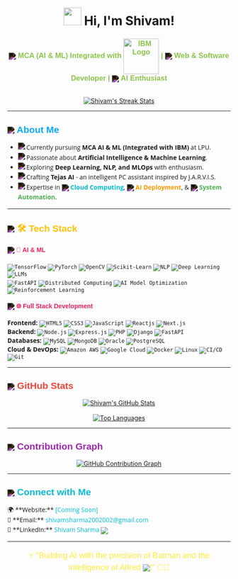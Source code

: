 <h1 align="center">
  <img src="https://raw.githubusercontent.com/Amritanshushivam/Amritanshushivam/main/assets/hi-wave.gif" width="40px"> Hi, I'm Shivam!
</h1>

<h3 align="center" style="font-family: 'Ubuntu', sans-serif; color: #8BC34A;">
  <img src="https://img.icons8.com/fluent/24/ffffff/artificial-intelligence.png" align="center" style="filter: invert(100%);"> MCA (AI & ML) Integrated with <img src="https://upload.wikimedia.org/wikipedia/commons/thumb/5/51/IBM_logo.svg/80px-IBM_logo.svg.png" alt="IBM Logo" width="80" align="center"> |
  <img src="https://img.icons8.com/ios-filled/24/ffffff/web-design.png" align="center" style="filter: invert(100%);"> Web & Software Developer |
  <img src="https://img.icons8.com/nolan/24/ffffff/artificial-intelligence.png" align="center" style="filter: invert(100%);"> AI Enthusiast
</h3>

<p align="center">
  <br>
  <a href="https://github.com/amritanshushivam">
    <img src="https://github-readme-streak-stats.herokuapp.com/?user=amritanshushivam&theme=dark&hide_border=true" alt="Shivam's Streak Stats" />
  </a>
</p>

---

<h2 style="font-family: 'Montserrat', sans-serif; color: #03A9F4;"> <img src="https://img.icons8.com/doodle/32/ffffff/about.png" align="center" style="filter: invert(100%);"> About Me</h2>

<ul style="font-family: 'Open Sans', sans-serif; line-height: 1.6;">
  <li>
    <img src="https://img.icons8.com/color/24/ffffff/student-male.png" align="left" style="filter: invert(100%);"> Currently pursuing <b>MCA AI & ML (Integrated with IBM)</b> at LPU.
  </li>
  <li>
    <img src="https://img.icons8.com/color/24/ffffff/artificial-intelligence--v1.png" align="left" style="filter: invert(100%);"> Passionate about <b>Artificial Intelligence & Machine Learning</b>.
  </li>
  <li>
    <img src="https://img.icons8.com/color/24/ffffff/idea.png" align="left" style="filter: invert(100%);"> Exploring <b>Deep Learning, NLP, and MLOps</b> with enthusiasm.
  </li>
  <li>
    <img src="https://img.icons8.com/color/24/ffffff/project.png" align="left" style="filter: invert(100%);"> Crafting <b>Tejas AI</b> - an intelligent PC assistant inspired by J.A.R.V.I.S.
  </li>
  <li>
    <img src="https://img.icons8.com/color/24/ffffff/briefcase.png" align="left" style="filter: invert(100%);"> Expertise in
    <img src="https://img.icons8.com/fluent/24/ffffff/cloud.png" align="center" style="filter: invert(100%);"> <b style="color: #00BCD4;">Cloud Computing</b>,
    <img src="https://img.icons8.com/nolan/24/ffffff/artificial-intelligence.png" align="center" style="filter: invert(100%);"> <b style="color: #FF9800;">AI Deployment</b>, &
    <img src="https://img.icons8.com/material-outlined/24/ffffff/settings.png" align="center" style="filter: invert(100%);"> <b style="color: #4CAF50;">System Automation</b>.
  </li>
</ul>

---

<h2 style="font-family: 'Montserrat', sans-serif; color: #FFC107;"> <img src="https://img.icons8.com/nolan/32/ffffff/technical-support.png" align="center" style="filter: invert(100%);"> <span style="color: #FFC107;">🛠️</span> Tech Stack</h2>

<h4 style="font-family: 'Ubuntu', sans-serif; color: #E91E63;"> <img src="https://img.icons8.com/color/24/ffffff/artificial-intelligence.png" align="center" style="filter: invert(100%);"> <span style="color: #E91E63;">🧠</span> AI & ML</h4>
<p style="font-family: 'Open Sans', sans-serif;">
  <code><img src="https://img.shields.io/badge/TensorFlow-%23FF6F00.svg?style=for-the-badge&logo=tensorflow&logoColor=white" alt="TensorFlow"/></code>
  <code><img src="https://img.shields.io/badge/PyTorch-%23EE4C2C.svg?style=for-the-badge&logo=pytorch&logoColor=white" alt="PyTorch"/></code>
  <code><img src="https://img.shields.io/badge/OpenCV-%2327AE60.svg?style=for-the-badge&logo=opencv&logoColor=white" alt="OpenCV"/></code>
  <code><img src="https://img.shields.io/badge/Scikit--Learn-%23F7931E.svg?style=for-the-badge&logo=scikit-learn&logoColor=white" alt="Scikit-Learn"/></code>
  <code><img src="https://img.shields.io/badge/NLP-%2300C4E0.svg?style=for-the-badge&logo=natural-language-processing&logoColor=white" alt="NLP"/></code>
  <code><img src="https://img.shields.io/badge/Deep%20Learning-%23673AB7.svg?style=for-the-badge&logo=neural-network&logoColor=white" alt="Deep Learning"/></code>
  <code><img src="https://img.shields.io/badge/LLMs-%234CAF50.svg?style=for-the-badge&logo=openai&logoColor=white" alt="LLMs"/></code>
  <br>
  <code><img src="https://img.shields.io/badge/FastAPI-%23009688.svg?style=for-the-badge&logo=fastapi&logoColor=white" alt="FastAPI"/></code>
  <code><img src="https://img.shields.io/badge/Distributed%20Computing-%23E91E63.svg?style=for-the-badge&logo=apache-spark&logoColor=white" alt="Distributed Computing"/></code>
  <code><img src="https://img.shields.io/badge/AI%20Model%20Optimization-%239C27B0.svg?style=for-the-badge&logo=optimizely&logoColor=white" alt="AI Model Optimization"/></code>
  <code><img src="https://img.shields.io/badge/Reinforcement%20Learning-%233F51B5.svg?style=for-the-badge&logo=robotics&logoColor=white" alt="Reinforcement Learning"/></code>
</p>

<h4 style="font-family: 'Ubuntu', sans-serif; color: #E91E63;"> <img src="https://img.icons8.com/color/24/ffffff/web-design.png" align="center" style="filter: invert(100%);"> <span style="color: #E91E63;">🌐</span> Full Stack Development</h4>
<p style="font-family: 'Open Sans', sans-serif;">
  <b>Frontend:</b> <code><img src="https://img.shields.io/badge/HTML5-%23E34F26.svg?style=for-the-badge&logo=html5&logoColor=white" alt="HTML5"/></code> <code><img src="https://img.shields.io/badge/CSS3-%231572B6.svg?style=for-the-badge&logo=css3&logoColor=white" alt="CSS3"/></code> <code><img src="https://img.shields.io/badge/JavaScript-%23F7DF1E.svg?style=for-the-badge&logo=javascript&logoColor=black" alt="JavaScript"/></code> <code><img src="https://img.shields.io/badge/Reactjs-%2361DAFB.svg?style=for-the-badge&logo=react&logoColor=white" alt="Reactjs"/></code> <code><img src="https://img.shields.io/badge/Next.js-%23000000.svg?style=for-the-badge&logo=nextdotjs&logoColor=white" alt="Next.js"/></code><br>
  <b>Backend:</b> <code><img src="https://img.shields.io/badge/Node.js-%23339933.svg?style=for-the-badge&logo=nodedotjs&logoColor=white" alt="Node.js"/></code> <code><img src="https://img.shields.io/badge/Express.js-%23000000.svg?style=for-the-badge&logo=express&logoColor=white" alt="Express.js"/></code> <code><img src="https://img.shields.io/badge/PHP-%23777BB4.svg?style=for-the-badge&logo=php&logoColor=white" alt="PHP"/></code> <code><img src="https://img.shields.io/badge/Django-%23092E20.svg?style=for-the-badge&logo=django&logoColor=white" alt="Django"/></code> <code><img src="https://img.shields.io/badge/FastAPI-%23009688.svg?style=for-the-badge&logo=fastapi&logoColor=white" alt="FastAPI"/></code><br>
  <b>Databases:</b> <code><img src="https://img.shields.io/badge/MySQL-%234479A1.svg?style=for-the-badge&logo=mysql&logoColor=white" alt="MySQL"/></code> <code><img src="https://img.shields.io/badge/MongoDB-%2347A248.svg?style=for-the-badge&logo=mongodb&logoColor=white" alt="MongoDB"/></code> <code><img src="https://img.shields.io/badge/Oracle-%23F80000.svg?style=for-the-badge&logo=oracle&logoColor=white" alt="Oracle"/></code> <code><img src="https://img.shields.io/badge/PostgreSQL-%23316192.svg?style=for-the-badge&logo=postgresql&logoColor=white" alt="PostgreSQL"/></code><br>
  <b>Cloud & DevOps:</b> <code><img src="https://img.shields.io/badge/Amazon%20AWS-%23232F3E.svg?style=for-the-badge&logo=amazonaws&logoColor=white" alt="Amazon AWS"/></code> <code><img src="https://img.shields.io/badge/Google%20Cloud-%234285F4.svg?style=for-the-badge&logo=google-cloud&logoColor=white" alt="Google Cloud"/></code> <code><img src="https://img.shields.io/badge/Docker-%232496ED.svg?style=for-the-badge&logo=docker&logoColor=white" alt="Docker"/></code> <code><img src="https://img.shields.io/badge/Linux-%23FCC624.svg?style=for-the-badge&logo=linux&logoColor=black" alt="Linux"/></code> <code><img src="https://img.shields.io/badge/CI/CD-%23586E75.svg?style=for-the-badge&logo=github-actions&logoColor=white" alt="CI/CD"/></code> <code><img src="https://img.shields.io/badge/Git-%23F05032.svg?style=for-the-badge&logo=git&logoColor=white" alt="Git"/></code>
</p>

---

<h2 style="font-family: 'Montserrat', sans-serif; color: #F44336;"> <img src="https://img.icons8.com/carbon-copy/32/ffffff/bar-chart.png" align="center" style="filter: invert(100%);"> GitHub Stats</h2>

<p align="center">
  <a href="https://github.com/amritanshushivam">
    <img src="https://github-readme-stats.vercel.app/api?username=amritanshushivam&show_icons=true&theme=dark&hide_border=true" alt="Shivam's GitHub Stats" />
  </a>

  <br>
  <br>

  <a href="https://github.com/amritanshushivam">
    <img src="https://github-readme-stats.vercel.app/api/top-langs/?username=amritanshushivam&layout=compact&theme=dark&hide_border=true" alt="Top Languages" />
  </a>
</p>

---

<h2 style="font-family: 'Montserrat', sans-serif; color: #9C27B0;"> <img src="https://img.icons8.com/ios-filled/32/ffffff/contribution.png" align="center" style="filter: invert(100%);"> Contribution Graph</h2>

<p align="center">
  <a href="https://github.com/amritanshushivam">
    <img src="https://github-readme-activity-graph.vercel.app/graph?username=amritanshushivam&theme=github-dark&hide_border=true" alt="GitHub Contribution Graph" />
  </a>
</p>

---

<h2 style="font-family: 'Montserrat', sans-serif; color: #00BCD4;"> <img src="https://img.icons8.com/material-outlined/32/ffffff/connect.png" align="center" style="filter: invert(100%);"> Connect with Me</h2>

<p align="left" style="font-family: 'Open Sans', sans-serif; line-height: 1.6;">
  🌍 **Website:** <a href="#" style="color: #00BCD4; text-decoration: none;">[Coming Soon]</a><br>
  📧 **Email:** <a href="mailto:shivamsharma2002002@gmail.com" style="color: #00BCD4; text-decoration: none;">shivamsharma2002002@gmail.com</a><br>
  💼 **LinkedIn:** <a href="https://linkedin.com/in/amritanshushivam" style="color: #00BCD4; text-decoration: none;">Shivam Sharma</a> <img src="https://img.icons8.com/material-outlined/24/00BCD4/handshake--v1.png" align="center">
</p>

---

<p align="center" style="font-family: 'Montserrat', sans-serif; font-size: 1.3em; color: #FFEB3B;">
  ⚡ "Building AI with the precision of Batman and the intelligence of Alfred <img src="https://img.icons8.com/color/24/ffffff/artificial-intelligence--v1.png" align="center">!" 🦇🤖
</p>
